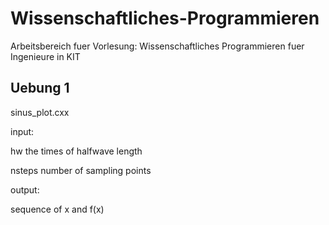 # Wissenschaftliches-Programmieren
Arbeitsbereich fuer Vorlesung: Wissenschaftliches Programmieren fuer Ingenieure in KIT

## Uebung 1
sinus_plot.cxx

input:

hw        the times of halfwave length

nsteps    number of sampling points

output:

sequence of x and f(x)
